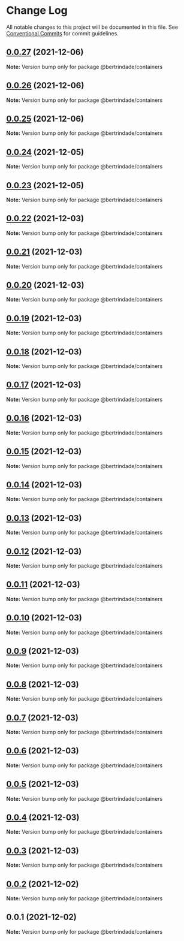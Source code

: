 # Change Log

All notable changes to this project will be documented in this file.
See [Conventional Commits](https://conventionalcommits.org) for commit guidelines.

## [0.0.27](https://github.com/berTrindade/lerna/compare/@bertrindade/containers@0.0.26...@bertrindade/containers@0.0.27) (2021-12-06)

**Note:** Version bump only for package @bertrindade/containers





## [0.0.26](https://github.com/berTrindade/lerna/compare/@bertrindade/containers@0.0.25...@bertrindade/containers@0.0.26) (2021-12-06)

**Note:** Version bump only for package @bertrindade/containers





## [0.0.25](https://github.com/berTrindade/lerna/compare/@bertrindade/containers@0.0.24...@bertrindade/containers@0.0.25) (2021-12-06)

**Note:** Version bump only for package @bertrindade/containers





## [0.0.24](https://github.com/berTrindade/lerna/compare/@bertrindade/containers@0.0.23...@bertrindade/containers@0.0.24) (2021-12-05)

**Note:** Version bump only for package @bertrindade/containers





## [0.0.23](https://github.com/berTrindade/lerna/compare/@bertrindade/containers@0.0.22...@bertrindade/containers@0.0.23) (2021-12-05)

**Note:** Version bump only for package @bertrindade/containers





## [0.0.22](https://github.com/berTrindade/lerna/compare/@bertrindade/containers@0.0.21...@bertrindade/containers@0.0.22) (2021-12-03)

**Note:** Version bump only for package @bertrindade/containers





## [0.0.21](https://github.com/berTrindade/lerna/compare/@bertrindade/containers@0.0.20...@bertrindade/containers@0.0.21) (2021-12-03)

**Note:** Version bump only for package @bertrindade/containers





## [0.0.20](https://github.com/berTrindade/lerna/compare/@bertrindade/containers@0.0.19...@bertrindade/containers@0.0.20) (2021-12-03)

**Note:** Version bump only for package @bertrindade/containers





## [0.0.19](https://github.com/berTrindade/lerna/compare/@bertrindade/containers@0.0.18...@bertrindade/containers@0.0.19) (2021-12-03)

**Note:** Version bump only for package @bertrindade/containers





## [0.0.18](https://github.com/berTrindade/lerna/compare/@bertrindade/containers@0.0.17...@bertrindade/containers@0.0.18) (2021-12-03)

**Note:** Version bump only for package @bertrindade/containers





## [0.0.17](https://github.com/berTrindade/lerna/compare/@bertrindade/containers@0.0.16...@bertrindade/containers@0.0.17) (2021-12-03)

**Note:** Version bump only for package @bertrindade/containers





## [0.0.16](https://github.com/berTrindade/lerna/compare/@bertrindade/containers@0.0.15...@bertrindade/containers@0.0.16) (2021-12-03)

**Note:** Version bump only for package @bertrindade/containers





## [0.0.15](https://github.com/berTrindade/lerna/compare/@bertrindade/containers@0.0.14...@bertrindade/containers@0.0.15) (2021-12-03)

**Note:** Version bump only for package @bertrindade/containers





## [0.0.14](https://github.com/berTrindade/lerna/compare/@bertrindade/containers@0.0.13...@bertrindade/containers@0.0.14) (2021-12-03)

**Note:** Version bump only for package @bertrindade/containers





## [0.0.13](https://github.com/berTrindade/lerna/compare/@bertrindade/containers@0.0.12...@bertrindade/containers@0.0.13) (2021-12-03)

**Note:** Version bump only for package @bertrindade/containers





## [0.0.12](https://github.com/berTrindade/lerna/compare/@bertrindade/containers@0.0.11...@bertrindade/containers@0.0.12) (2021-12-03)

**Note:** Version bump only for package @bertrindade/containers





## [0.0.11](https://github.com/berTrindade/lerna/compare/@bertrindade/containers@0.0.10...@bertrindade/containers@0.0.11) (2021-12-03)

**Note:** Version bump only for package @bertrindade/containers





## [0.0.10](https://github.com/berTrindade/lerna/compare/@bertrindade/containers@0.0.9...@bertrindade/containers@0.0.10) (2021-12-03)

**Note:** Version bump only for package @bertrindade/containers





## [0.0.9](https://github.com/berTrindade/lerna/compare/@bertrindade/containers@0.0.8...@bertrindade/containers@0.0.9) (2021-12-03)

**Note:** Version bump only for package @bertrindade/containers





## [0.0.8](https://github.com/berTrindade/lerna/compare/@bertrindade/containers@0.0.7...@bertrindade/containers@0.0.8) (2021-12-03)

**Note:** Version bump only for package @bertrindade/containers





## [0.0.7](https://github.com/berTrindade/lerna/compare/@bertrindade/containers@0.0.6...@bertrindade/containers@0.0.7) (2021-12-03)

**Note:** Version bump only for package @bertrindade/containers





## [0.0.6](https://github.com/berTrindade/lerna/compare/@bertrindade/containers@0.0.5...@bertrindade/containers@0.0.6) (2021-12-03)

**Note:** Version bump only for package @bertrindade/containers





## [0.0.5](https://github.com/berTrindade/lerna/compare/@bertrindade/containers@0.0.4...@bertrindade/containers@0.0.5) (2021-12-03)

**Note:** Version bump only for package @bertrindade/containers





## [0.0.4](https://github.com/berTrindade/lerna/compare/@bertrindade/containers@0.0.3...@bertrindade/containers@0.0.4) (2021-12-03)

**Note:** Version bump only for package @bertrindade/containers





## [0.0.3](https://github.com/berTrindade/lerna/compare/@bertrindade/containers@0.0.2...@bertrindade/containers@0.0.3) (2021-12-03)

**Note:** Version bump only for package @bertrindade/containers





## [0.0.2](https://github.com/berTrindade/lerna/compare/@bertrindade/containers@0.0.1...@bertrindade/containers@0.0.2) (2021-12-02)

**Note:** Version bump only for package @bertrindade/containers





## 0.0.1 (2021-12-02)

**Note:** Version bump only for package @bertrindade/containers
